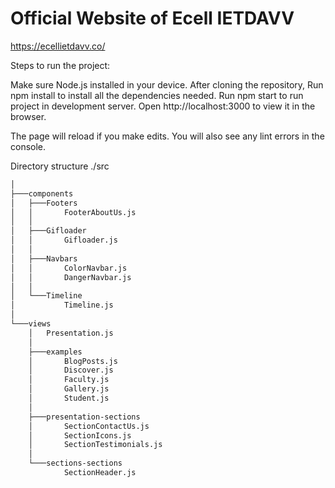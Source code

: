 # Official Website of Ecell IETDAVV 
https://ecellietdavv.co/

Steps to run the project:

Make sure Node.js installed in your device.
After cloning the repository, Run npm install to install all the dependencies needed.
Run npm start to run project in development server.
Open http://localhost:3000 to view it in the browser.

The page will reload if you make edits.
You will also see any lint errors in the console.

Directory structure ./src
```bash
│
├───components
│   ├───Footers
│   │       FooterAboutUs.js
│   │
│   ├───Gifloader
│   │       Gifloader.js
│   │
│   ├───Navbars
│   │       ColorNavbar.js
│   │       DangerNavbar.js
│   │
│   └───Timeline
│           Timeline.js
│
└───views
    │   Presentation.js
    │
    ├───examples
    │       BlogPosts.js
    │       Discover.js
    │       Faculty.js
    │       Gallery.js
    │       Student.js
    │
    ├───presentation-sections
    │       SectionContactUs.js
    │       SectionIcons.js
    │       SectionTestimonials.js
    │
    └───sections-sections
            SectionHeader.js

